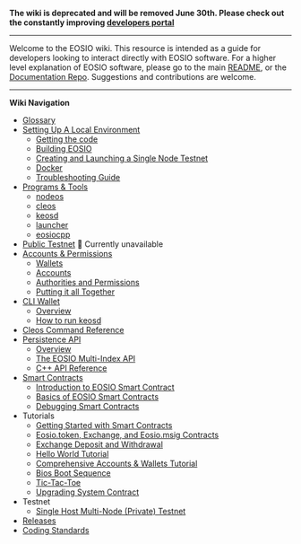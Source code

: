 **The wiki is deprecated and will be removed June 30th. Please check out the constantly improving [developers portal](http://developers.eos.io)**

----

Welcome to the EOSIO wiki. This resource is intended as a guide for developers looking to interact directly with EOSIO software. For a higher level explanation of EOSIO software, please go to the main [README](https://github.com/EOSIO/eos), or the [Documentation Repo](https://github.com/EOSIO/Documentation). Suggestions and contributions are welcome.

---
**Wiki Navigation**

- [Glossary](Glossary)
- [Setting Up A Local Environment](Local-Environment)
  * [Getting the code](Local-Environment#1-getting-the-code)
  * [Building EOSIO](Local-Environment#2-building-eosio)
  * [Creating and Launching a Single Node Testnet](Local-Environment#4-creating-and-launching-a-single-node-testnet)
  * [Docker](Local-Environment#3-docker)
  * [Troubleshooting Guide](Local-Environment#5-troubleshooting-guide)
- [Programs & Tools](Programs-&-Tools)
  * [nodeos](Programs-&-Tools#nodeos)
  * [cleos](Programs-&-Tools#cleos)
  * [keosd](Programs-&-Tools#keosd)
  * [launcher](Programs-&-Tools#launcher)
  * [eosiocpp](Programs-&-Tools#eosiocpp)
- [Public Testnet]()  :no_entry_sign: Currently unavailable
- [Accounts & Permissions](Accounts%20%26%20Permissions)
  * [Wallets](Accounts%20%26%20Permissions#wallets)
  * [Accounts](Accounts%20%26%20Permissions#accounts)
  * [Authorities and Permissions](Accounts%20%26%20Permissions#authorities-and-permissions)
  * [Putting it all Together](Accounts%20%26%20Permissions#putting-it-all-together)
- [CLI Wallet](CLI%20Wallet)
  * [Overview](CLI%20Wallet#overview)
  * [How to run keosd](CLI%20Wallet#how-to-run-keosd)
- [Cleos Command Reference](Command%20Reference)
- [Persistence API](Persistence-API)
  * [Overview](Persistence-API#overview)
  * [The EOSIO Multi-Index API](Persistence-API#the-eosio-multi-index-api)
  * [C++ API Reference](Persistence-API#cpp-api-reference)
- [Smart Contracts](Smart%20Contract)
  * [Introduction to EOSIO Smart Contract](Smart-Contract#introduction-to-eos-smart-contracts)
  * [Basics of EOSIO Smart Contracts](Smart-Contract#basics-of-eosio-smart-contracts)
  * [Debugging Smart Contracts](Smart-Contract#debugging-smart-contracts)
- Tutorials
  * [Getting Started with Smart Contracts](Tutorial-Getting-Started-With-Contracts)
  * [Eosio.token, Exchange, and Eosio.msig Contracts](Tutorial-eosio-token-Contract)
  * [Exchange Deposit and Withdrawal](Tutorial-Exchange-Deposit-Withdraw)
  * [Hello World Tutorial](Tutorial-Hello-World-Contract)
  * [Comprehensive Accounts & Wallets Tutorial](Tutorial-Comprehensive-Accounts-and-Wallets)
  * [Bios Boot Sequence](Tutorial-Bios-Boot-Sequence)
  * [Tic-Tac-Toe](Tutorial-Tic-Tac-Toe)
  * [Upgrading System Contract](Upgrading-the-system-contract)
- Testnet
  * [Single Host Multi-Node (Private) Testnet](Testnet-Single-Host-Multinode)
- [Releases](Releases)
- [Coding Standards](Coding-Standards)
